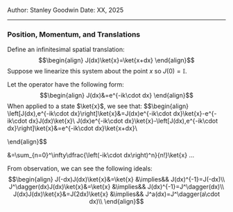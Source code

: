 Author: Stanley Goodwin
Date: XX, 2025

---
### Position, Momentum, and Translations
Define an infinitesimal spatial translation:
$$\begin{align}
J(dx)\ket{x}=\ket{x+dx}
\end{align}$$
Suppose we linearize this system about the point $x$ so $J(0)=\mathbb{I}$.

Let the operator have the following form:
$$\begin{align}
J(dx)&=e^{-ik\cdot dx}
\end{align}$$
When applied to a state $\ket{x}$, we see that:
$$\begin{align}
\left[J(dx),e^{-ik\cdot dx}\right]\ket{x}&=J(dx)e^{-ik\cdot dx}\ket{x}-e^{-ik\cdot dx}J(dx)\ket{x}\\
J(dx)e^{-ik\cdot dx}\ket{x}-\left[J(dx),e^{-ik\cdot dx}\right]\ket{x}&=e^{-ik\cdot dx}\ket{x+dx}\\


\end{align}$$


&=\sum_{n=0}^\infty\dfrac{\left(-ik\cdot dx\right)^n}{n!}\ket{x}
...





From observation, we can see the following ideals:
$$\begin{align}
J(-dx)J(dx)\ket{x}&=\ket{x} &\implies&& J(dx)^{-1}=J(-dx)\\
J^\dagger(dx)J(dx)\ket{x}&=\ket{x} &\implies&& J(dx)^{-1}=J^\dagger(dx)\\
J(dx)J(dx)\ket{x}&=J(2dx)\ket{x} &\implies&& J^a(dx)=J^\dagger(a\cdot dx)\\
\end{align}$$


